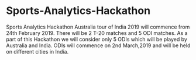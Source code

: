 # Sports-Analytics-Hackathon
Sports Analytics Hackathon 
Australia tour of India 2019 will commence from 24th February 2019. There will be 2 T-20 matches and 5 ODI matches.
As a part of this Hackathon we will consider only 5 ODIs which will be played by Australia and India.
ODIs will commence on 2nd March,2019 and will be held on different cities in India.
